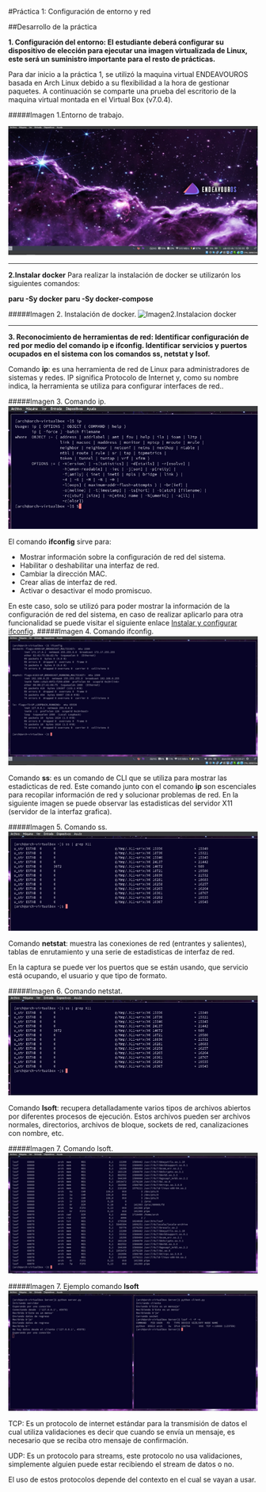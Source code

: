 #Práctica 1: Configuración de entorno y red

##Desarrollo de la práctica

**1. Configuración del entorno: El estudiante deberá configurar su dispositivo de elección para ejecutar una imagen virtualizada de Linux, este será un suministro importante para el resto de prácticas.**

Para dar inicio a la práctica 1, se utilizó la maquina virtual ENDEAVOUROS basada en Arch Linux debido a su flexibilidad a la hora de gestionar paquetes. A continuación se comparte una prueba del escritorio de la maquina virtual montada en el Virtual Box (v7.0.4).

#####Imagen 1.Entorno de trabajo.

![Imagen1.Entorno](https://github.com/kevinalarcon95/SEMANTIC-WEB-OF-THINGS/blob/main/Practica%201/Imagenes/Entorno%20de%20trabajo.jpeg)

------------
**2.Instalar docker**
Para realizar la instalación de docker se utilizarón los siguientes comandos:

**paru -Sy docker**
**paru -Sy docker-compose**

#####Imagen 2. Instalación de docker.
![Imagen2.Instalacion docker](https://github.com/kevinalarcon95/SEMANTIC-WEB-OF-THINGS/blob/main/Practica%201/Imagenes/Instalaci%C3%B3n%20docker.jpeg)

------------
**3. Reconocimiento de herramientas de red: Identificar configuración de red por medio del comando ip e ifconfig. Identificar servicios y puertos ocupados en el sistema con los comandos ss, netstat y lsof.**

Comando **ip**: es una herramienta de red de Linux para administradores de sistemas y redes. IP significa Protocolo de Internet y, como su nombre indica, la herramienta se utiliza para configurar interfaces de red..

#####Imagen 3. Comando ip.
![Imagen3.ComandoIP](https://github.com/kevinalarcon95/SEMANTIC-WEB-OF-THINGS/blob/main/Practica%201/Imagenes/comando%20ip.jpg)

El comando **ifconfig** sirve para: 
- Mostrar información sobre la configuración de red del sistema.
- Habilitar o deshabilitar una interfaz de red.
- Cambiar la dirección MAC.
- Crear alias de interfaz de red.
- Activar o desactivar el modo promiscuo.

En este caso, solo se utilizó para poder mostrar la información de la configuración de red del sistema, en caso de realizar aplicarlo para otra funcionalidad se puede visitar el siguiente enlace [Instalar y configurar ifconfig](http://https://phoenixnap.com/kb/centos-ifconfig "Isstalar y configurar ifconfig").
#####Imagen 4. Comando ifconfig.
![Imagen4.ComandoIfconfig](https://github.com/kevinalarcon95/SEMANTIC-WEB-OF-THINGS/blob/main/Practica%201/Imagenes/comando%20ifconfig.jpg)

Comando **ss**: es un comando de CLI que se utiliza para mostrar las estadicticas de red. Este comando junto con el comando **ip** son escenciales para recopilar información de red y solucionar problemas de red. En la siguiente imagen se puede observar las estadisticas del servidor X11 (servidor de la interfaz grafica).

#####Imagen 5. Comando ss.
![Imagen5.ComandoSs](https://github.com/kevinalarcon95/SEMANTIC-WEB-OF-THINGS/blob/main/Practica%201/Imagenes/comando%20ss.jpg)

Comando **netstat**: muestra las conexiones de red (entrantes y salientes), tablas de enrutamiento y una serie de estadisticas de interfaz de red.

En la captura se puede ver los puertos que se están usando, que servicio está ocupando, el usuario y que tipo de formato. 

#####Imagen 6. Comando netstat.
![Imagen6.Comandonetstat](https://github.com/kevinalarcon95/SEMANTIC-WEB-OF-THINGS/blob/main/Practica%201/Imagenes/comando%20ss.jpg)

Comando **lsoft**: recupera detalladamente  varios tipos de archivos abiertos por diferentes procesos de ejecución. Estos archivos pueden ser archivos normales, directorios, archivos de bloque, sockets de red, canalizaciones con nombre, etc.

#####Imagen 7. Comando lsoft.
![Imagen7.Comandolsoft](https://github.com/kevinalarcon95/SEMANTIC-WEB-OF-THINGS/blob/main/Practica%201/Imagenes/comando%20lsof.jpg)

#####Imagen 7. Ejemplo comando **lsoft**
![Imagen8.Comandolsoft](https://github.com/kevinalarcon95/SEMANTIC-WEB-OF-THINGS/blob/main/Practica%201/Imagenes/lsof%20servicio%20web.jpg)

TCP: Es un protocolo de internet estándar para la transmisión de datos el cual utiliza validaciones es decir que cuando se envía un mensaje, es necesario que se reciba otro mensaje de confirmación.

UDP: Es un protocolo para streams, este protocolo no usa validaciones, simplemente alguien puede estar recibiendo el stream de datos o no.

El uso de estos protocolos depende del contexto en el cual se vayan a usar.
